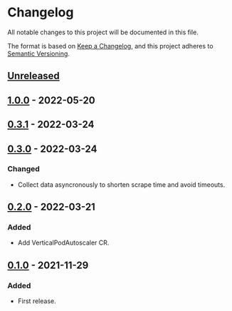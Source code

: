 # Changelog
All notable changes to this project will be documented in this file.

The format is based on [Keep a Changelog](https://keepachangelog.com/en/1.0.0/),
and this project adheres to [Semantic Versioning](https://semver.org/spec/v2.0.0.html).

## [Unreleased]

## [1.0.0] - 2022-05-20

## [0.3.1] - 2022-03-24

## [0.3.0] - 2022-03-24

### Changed

- Collect data asyncronously to shorten scrape time and avoid timeouts.

## [0.2.0] - 2022-03-21

### Added

- Add VerticalPodAutoscaler CR.

## [0.1.0] - 2021-11-29

### Added

- First release. 

[Unreleased]: https://github.com/giantswarm/etcd-kubernetes-resources-count-exporter/compare/v1.0.0...HEAD
[1.0.0]: https://github.com/giantswarm/etcd-kubernetes-resources-count-exporter/compare/v0.3.1...v1.0.0
[0.3.1]: https://github.com/giantswarm/etcd-kubernetes-resources-count-exporter/compare/v0.3.0...v0.3.1
[0.3.0]: https://github.com/giantswarm/etcd-kubernetes-resources-count-exporter/compare/v0.2.0...v0.3.0
[0.2.0]: https://github.com/giantswarm/etcd-kubernetes-resources-count-exporter/compare/v0.1.0...v0.2.0
[0.1.0]: https://github.com/giantswarm/etcd-kubernetes-resources-count-exporter/compare/v0.0.0...v0.1.0
